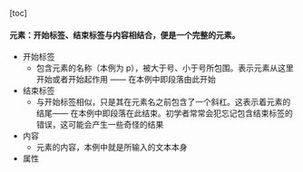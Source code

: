 [toc]
#### 元素：开始标签、结束标签与内容相结合，便是一个完整的元素。
- 开始标签
    - 包含元素的名称（本例为 p），被大于号、小于号所包围。表示元素从这里开始或者开始起作用 —— 在本例中即段落由此开始
- 结束标签
    - 与开始标签相似，只是其在元素名之前包含了一个斜杠。这表示着元素的结尾—— 在本例中即段落在此结束。初学者常常会犯忘记包含结束标签的错误，这可能会产生一些奇怪的结果
- 内容
    - 元素的内容，本例中就是所输入的文本本身
- 属性